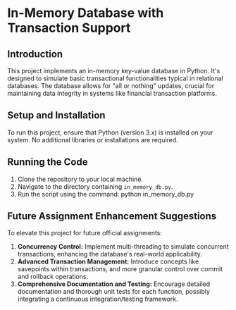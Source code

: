 # In-Memory Database with Transaction Support

## Introduction

This project implements an in-memory key-value database in Python. It's designed to simulate basic transactional functionalities typical in relational databases. The database allows for "all or nothing" updates, crucial for maintaining data integrity in systems like financial transaction platforms.

## Setup and Installation

To run this project, ensure that Python (version 3.x) is installed on your system. No additional libraries or installations are required.

## Running the Code

1. Clone the repository to your local machine.
2. Navigate to the directory containing `in_memory_db.py`.
3. Run the script using the command:
   python in_memory_db.py

## Future Assignment Enhancement Suggestions

To elevate this project for future official assignments:

1. **Concurrency Control:** Implement multi-threading to simulate concurrent transactions, enhancing the database's real-world applicability.
2. **Advanced Transaction Management:** Introduce concepts like savepoints within transactions, and more granular control over commit and rollback operations.
3. **Comprehensive Documentation and Testing:** Encourage detailed documentation and thorough unit tests for each function, possibly integrating a continuous integration/testing framework.
